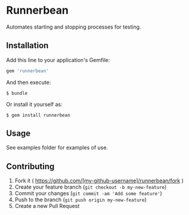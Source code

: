 # Runnerbean

Automates starting and stopping processes for testing.

## Installation

Add this line to your application's Gemfile:

```ruby
gem 'runnerbean'
```

And then execute:

    $ bundle

Or install it yourself as:

    $ gem install runnerbean

## Usage

See examples folder for examples of use.

## Contributing

1. Fork it ( https://github.com/[my-github-username]/runnerbean/fork )
2. Create your feature branch (`git checkout -b my-new-feature`)
3. Commit your changes (`git commit -am 'Add some feature'`)
4. Push to the branch (`git push origin my-new-feature`)
5. Create a new Pull Request
